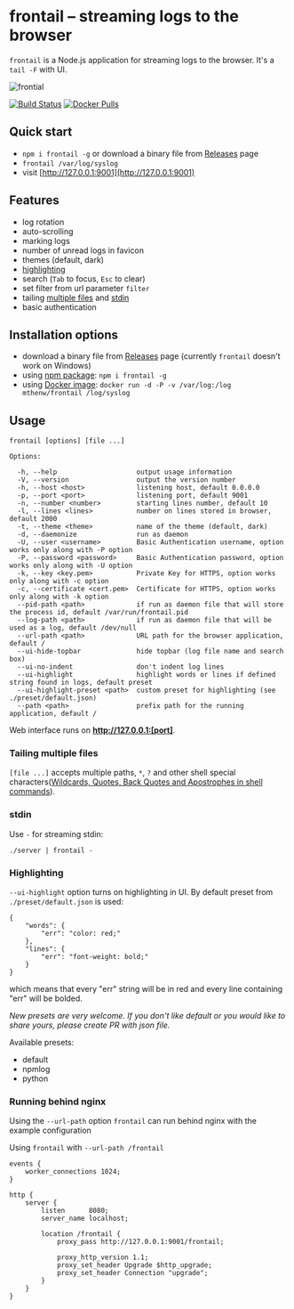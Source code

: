 # frontail – streaming logs to the browser

`frontail` is a Node.js application for streaming logs to the browser. It's a `tail -F` with UI.

![frontial](https://user-images.githubusercontent.com/455261/29570317-660c8122-8756-11e7-9d2f-8fea19e05211.gif)

[![Build Status](https://img.shields.io/travis/mthenw/frontail.svg?style=flat)](https://travis-ci.org/mthenw/frontail)
[![Docker Pulls](https://img.shields.io/docker/pulls/mthenw/frontail.svg)](https://hub.docker.com/r/mthenw/frontail/)

## Quick start

* `npm i frontail -g` or download a binary file from [Releases](https://github.com/mthenw/frontail/releases) page
* `frontail /var/log/syslog`
* visit [http://127.0.0.1:9001](http://127.0.0.1:9001)

## Features

* log rotation
* auto-scrolling
* marking logs
* number of unread logs in favicon
* themes (default, dark)
* [highlighting](#highlighting)
* search (`Tab` to focus, `Esc` to clear)
* set filter from url parameter `filter`
* tailing [multiple files](#tailing-multiple-files) and [stdin](#stdin)
* basic authentication

## Installation options

* download a binary file from [Releases](https://github.com/mthenw/frontail/releases) page (currently `frontail` doesn't work on Windows)
* using [npm package](https://www.npmjs.com/package/frontail): `npm i frontail -g`
* using [Docker image](https://cloud.docker.com/repository/docker/mthenw/frontail): `docker run -d -P -v /var/log:/log mthenw/frontail /log/syslog`

## Usage

    frontail [options] [file ...]

    Options:

      -h, --help                    output usage information
      -V, --version                 output the version number
      -h, --host <host>             listening host, default 0.0.0.0
      -p, --port <port>             listening port, default 9001
      -n, --number <number>         starting lines number, default 10
      -l, --lines <lines>           number on lines stored in browser, default 2000
      -t, --theme <theme>           name of the theme (default, dark)
      -d, --daemonize               run as daemon
      -U, --user <username>         Basic Authentication username, option works only along with -P option
      -P, --password <password>     Basic Authentication password, option works only along with -U option
      -k, --key <key.pem>           Private Key for HTTPS, option works only along with -c option
      -c, --certificate <cert.pem>  Certificate for HTTPS, option works only along with -k option
      --pid-path <path>             if run as daemon file that will store the process id, default /var/run/frontail.pid
      --log-path <path>             if run as daemon file that will be used as a log, default /dev/null
      --url-path <path>             URL path for the browser application, default /
      --ui-hide-topbar              hide topbar (log file name and search box)
      --ui-no-indent                don't indent log lines
      --ui-highlight                highlight words or lines if defined string found in logs, default preset
      --ui-highlight-preset <path>  custom preset for highlighting (see ./preset/default.json)
      --path <path>                 prefix path for the running application, default /

Web interface runs on **http://127.0.0.1:[port]**.

### Tailing multiple files

`[file ...]` accepts multiple paths, `*`, `?` and other shell special characters([Wildcards, Quotes, Back Quotes and Apostrophes in shell commands](http://www.codecoffee.com/tipsforlinux/articles/26-1.html)).

### stdin

Use `-` for streaming stdin:

    ./server | frontail -

### Highlighting

`--ui-highlight` option turns on highlighting in UI. By default preset from `./preset/default.json` is used:

```
{
    "words": {
        "err": "color: red;"
    },
    "lines": {
        "err": "font-weight: bold;"
    }
}
```

which means that every "err" string will be in red and every line containing "err" will be bolded.

_New presets are very welcome. If you don't like default or you would like to share yours, please create PR with json file._

Available presets:
- default
- npmlog
- python

### Running behind nginx

Using the `--url-path` option `frontail` can run behind nginx with the example configuration

Using `frontail` with `--url-path /frontail`

```
events {
    worker_connections 1024;
}

http {
    server {
        listen      8080;
        server_name localhost;

        location /frontail {
            proxy_pass http://127.0.0.1:9001/frontail;

            proxy_http_version 1.1;
            proxy_set_header Upgrade $http_upgrade;
            proxy_set_header Connection "upgrade";
        }
    }
}
```
